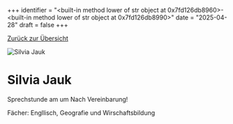 
+++
identifier = "<built-in method lower of str object at 0x7fd126db8960>-<built-in method lower of str object at 0x7fd126db8990>"
date = "2025-04-28"
draft = false
+++

 [Zurück zur Übersicht](/schule/personen/)

<div class="row">
<div class="column">
<img src="/images/personal/Jauk.jpg" alt="Silvia Jauk"> 
</div>
<div class="column">

# Silvia Jauk

Sprechstunde am  um Nach Vereinbarung!

Fächer: Engllisch,  Geografie und Wirschaftsbildung













</div>
</div> 

